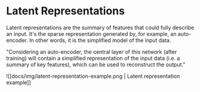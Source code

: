 # Latent Representations

Latent representations are the summary of features that could fully describe an input. It's the sparse representation generated by, for example, an auto-encoder. In other words, it is the simplified model of the input data.

"Considering an auto-encoder, the central layer of this network (after training) will contain a simplified representation of the input data (i.e. a summary of key features), which can be used to reconstruct the output."

![[docs/img/latent-representation-example.png | Latent representation example]]

